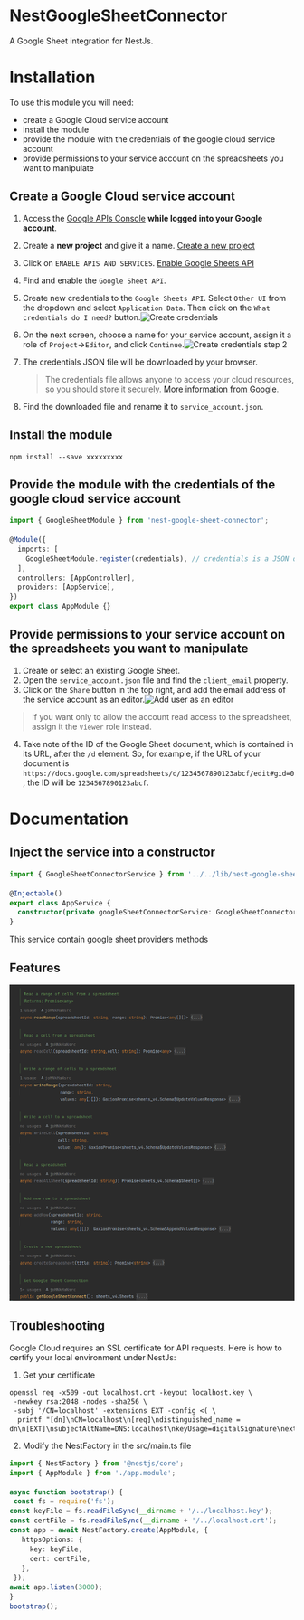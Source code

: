 # NestGoogleSheetConnector
A Google Sheet integration for NestJs.


# Installation

To use this module you will need:
- create a Google Cloud service account
- install the module
- provide the module with the credentials of the google cloud service account
- provide permissions to your service account on the spreadsheets you want to manipulate

## Create a Google Cloud service account

1. Access the  [Google APIs Console](https://console.developers.google.com/)  **while logged into your Google account**.
2. Create a **new project** and give it a name.
[Create a new project](https://robocorp.com/docs/static/build/development-guide/google-sheets/interacting-with-google-sheets/console-create-project.png)
3. Click on  `ENABLE APIS AND SERVICES`.
[Enable Google Sheets API](https://robocorp.com/docs/static/build/development-guide/google-sheets/interacting-with-google-sheets/enable-google-sheets-api.png)
4. Find and enable the `Google Sheet API`.
5. Create new credentials to the `Google Sheets API`. Select `Other UI` from the dropdown and select `Application Data`. Then click on the `What credentials do I need?` button.![Create credentials](https://robocorp.com/docs/static/build/development-guide/google-sheets/interacting-with-google-sheets/create-credentials.png)
6. On the next screen, choose a name for your service account, assign it a role of `Project`->`Editor`, and click `Continue`.![Create credentials step 2](https://robocorp.com/docs/static/build/development-guide/google-sheets/interacting-with-google-sheets/create-credentials-step2.png)
7. The credentials JSON file will be downloaded by your browser.

   > The credentials file allows anyone to access your cloud resources, so you should store it securely.  [More information from Google](https://cloud.google.com/iam/docs/understanding-service-accounts#managing_service_account_keys).

8.  Find the downloaded file and rename it to  `service_account.json`.

## Install the module
```
npm install --save xxxxxxxxx
```

## Provide the module with the credentials of the google cloud service account
```ts
import { GoogleSheetModule } from 'nest-google-sheet-connector';

@Module({  
  imports: [  
    GoogleSheetModule.register(credentials), // credentials is a JSON object downloaded from Google Cloud Platform  
  ],  
  controllers: [AppController],  
  providers: [AppService],  
})  
export class AppModule {}
```

## Provide permissions to your service account on the spreadsheets you want to manipulate
1.  Create or select an existing Google Sheet.
2.  Open the  `service_account.json`  file and find the  `client_email`  property.
3.  Click on the  `Share`  button in the top right, and add the email address of the service account as an editor.![Add user as an editor](https://robocorp.com/docs/static/build/development-guide/google-sheets/interacting-with-google-sheets/spreadsheet-add-user-as-editor.png)

>If you want only to allow the account read access to the spreadsheet, assign it the `Viewer` role instead.

4. Take note of the ID of the Google Sheet document, which is contained in its URL, after the  `/d`  element. So, for example, if the URL of your document is  `https://docs.google.com/spreadsheets/d/1234567890123abcf/edit#gid=0`, the ID will be  `1234567890123abcf`.

# Documentation
## Inject the service into a constructor
```ts
import { GoogleSheetConnectorService } from '../../lib/nest-google-sheet-connector';

@Injectable()  
export class AppService {  
  constructor(private googleSheetConnectorService: GoogleSheetConnectorService) {}  
}
```
This service contain google sheet providers methods
## Features
![img.png](img.png)[]('https://github.com/johnkhansrc/NestGoogleSheetConnector/blob/main/ressources/img.png')
## Troubleshooting
Google Cloud requires an SSL certificate for API requests.
Here is how to certify your local environment under NestJs:

1. Get your certificate
 ```
 openssl req -x509 -out localhost.crt -keyout localhost.key \
  -newkey rsa:2048 -nodes -sha256 \
  -subj '/CN=localhost' -extensions EXT -config <( \
   printf "[dn]\nCN=localhost\n[req]\ndistinguished_name = dn\n[EXT]\nsubjectAltName=DNS:localhost\nkeyUsage=digitalSignature\nextendedKeyUsage=serverAuth")
 ```
2. Modify the NestFactory in the src/main.ts file
 ```ts
import { NestFactory } from '@nestjs/core';  
import { AppModule } from './app.module';  
  
async function bootstrap() {  
  const fs = require('fs');  
 const keyFile = fs.readFileSync(__dirname + '/../localhost.key');  
 const certFile = fs.readFileSync(__dirname + '/../localhost.crt');  
 const app = await NestFactory.create(AppModule, {  
    httpsOptions: {  
      key: keyFile,  
	  cert: certFile,  
    },  
  });  
 await app.listen(3000);  
}  
bootstrap();
 ```
